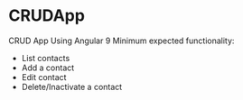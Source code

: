 # CRUDApp
CRUD App Using Angular 9
Minimum expected functionality:
- List contacts
- Add a contact
- Edit contact
- Delete/Inactivate a contact
